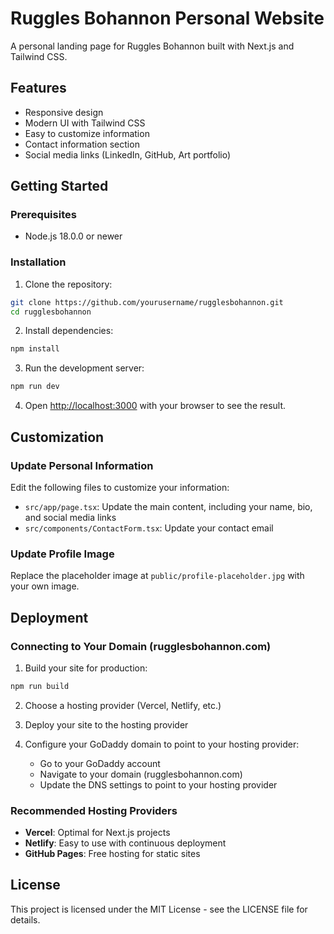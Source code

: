 # Ruggles Bohannon Personal Website

A personal landing page for Ruggles Bohannon built with Next.js and Tailwind CSS.

## Features

- Responsive design
- Modern UI with Tailwind CSS
- Easy to customize information
- Contact information section
- Social media links (LinkedIn, GitHub, Art portfolio)

## Getting Started

### Prerequisites

- Node.js 18.0.0 or newer

### Installation

1. Clone the repository:
```bash
git clone https://github.com/yourusername/rugglesbohannon.git
cd rugglesbohannon
```

2. Install dependencies:
```bash
npm install
```

3. Run the development server:
```bash
npm run dev
```

4. Open [http://localhost:3000](http://localhost:3000) with your browser to see the result.

## Customization

### Update Personal Information

Edit the following files to customize your information:

- `src/app/page.tsx`: Update the main content, including your name, bio, and social media links
- `src/components/ContactForm.tsx`: Update your contact email

### Update Profile Image

Replace the placeholder image at `public/profile-placeholder.jpg` with your own image.

## Deployment

### Connecting to Your Domain (rugglesbohannon.com)

1. Build your site for production:
```bash
npm run build
```

2. Choose a hosting provider (Vercel, Netlify, etc.)

3. Deploy your site to the hosting provider

4. Configure your GoDaddy domain to point to your hosting provider:
   - Go to your GoDaddy account
   - Navigate to your domain (rugglesbohannon.com)
   - Update the DNS settings to point to your hosting provider

### Recommended Hosting Providers

- **Vercel**: Optimal for Next.js projects
- **Netlify**: Easy to use with continuous deployment
- **GitHub Pages**: Free hosting for static sites

## License

This project is licensed under the MIT License - see the LICENSE file for details. 